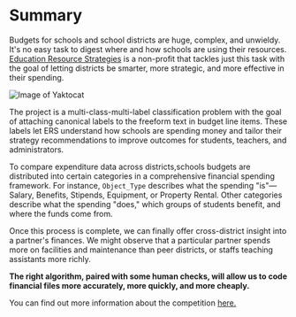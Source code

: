 # Summary

Budgets for schools and school districts are huge, complex, and unwieldy. It's no easy task to digest where and how schools are using their resources. [Education Resource Strategies](https://www.erstrategies.org/) is a non-profit that tackles just this task with the goal of letting districts be smarter, more strategic, and more effective in their spending.

![Image of Yaktocat](https://s3.amazonaws.com/ers-cms/system/attachments/104/cropped/5221962900_376a523624_o.jpg)

The project is a multi-class-multi-label classification problem with the goal of attaching canonical labels to the freeform text in budget line items. These labels let ERS understand how schools are spending money and tailor their strategy recommendations to improve outcomes for students, teachers, and administrators.

To compare expenditure data across districts,schools budgets are distributed into certain categories in a comprehensive financial spending framework. For instance, `Object_Type` describes what the spending "is"—Salary, Benefits, Stipends, Equipment, or Property Rental. Other categories describe what the spending "does," which groups of students benefit, and where the funds come from.

Once this process is complete, we can finally offer cross-district insight into a partner's finances. We might observe that a particular partner spends more on facilities and maintenance than peer districts, or staffs teaching assistants more richly.

**The right algorithm, paired with some human checks, will allow us to code financial files more accurately, more quickly, and more cheaply.**

You can find out more information about the competition [here.](https://www.drivendata.org/competitions/46/box-plots-for-education-reboot/page/85/)
